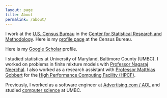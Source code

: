 ```yaml
---
layout: page
title: About
permalink: /about/
---
```


I work at the [U.S. Census Bureau](http://www.census.gov) in the [Center for Statistical Research and Methodology](https://www.census.gov/srd/csrm). Here is my [profile page](https://www.census.gov/research/researchers/profile.php?cv_sub=alpha&cv_profile=3925) at the Census Bureau.

Here is my [Google Scholar](https://scholar.google.com/citations?user=3Ai29GIAAAAJ&hl=en) profile.

I studied statistics at University of Maryland, Baltimore County (UMBC).
I worked on problems in finite mixture models with
[Professor Nagaraj Neerchal](http://www.math.umbc.edu/~nagaraj).
I also worked as a research assistant with
[Professor Matthias Gobbert](http://www.math.umbc.edu/~gobbert)
for the
[High Performance Computing Facility (HPCF)](http://www.umbc.edu/hpcf).

Previously, I worked as a software engineer at [Advertising.com / AOL](http://advertising.com) and studied [computer science](http://www.csee.umbc.edu) at UMBC.

